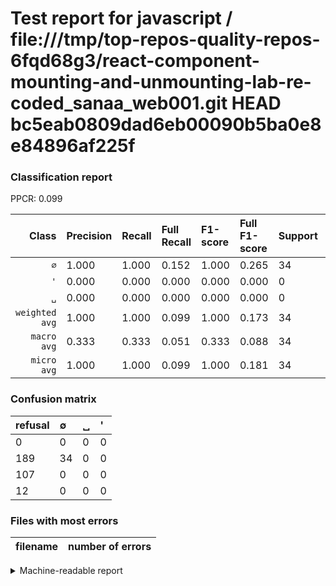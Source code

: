 # Test report for javascript / file:///tmp/top-repos-quality-repos-6fqd68g3/react-component-mounting-and-unmounting-lab-re-coded_sanaa_web001.git HEAD bc5eab0809dad6eb00090b5ba0e8e84896af225f

### Classification report

PPCR: 0.099

| Class | Precision | Recall | Full Recall | F1-score | Full F1-score | Support | Full Support | PPCR |
|------:|:----------|:-------|:------------|:---------|:---------|:--------|:-------------|:-----|
| `∅` | 1.000| 1.000| 0.152| 1.000| 0.265| 34| 223| 0.152 |
| `'` | 0.000| 0.000| 0.000| 0.000| 0.000| 0| 12| 0.000 |
| `␣` | 0.000| 0.000| 0.000| 0.000| 0.000| 0| 107| 0.000 |
| `weighted avg` | 1.000| 1.000| 0.099| 1.000| 0.173| 34| 342| 0.099 |
| `macro avg` | 0.333| 0.333| 0.051| 0.333| 0.088| 34| 342| 0.099 |
| `micro avg` | 1.000| 1.000| 0.099| 1.000| 0.181| 34| 342| 0.099 |

### Confusion matrix

|refusal|  ∅| ␣| '| 
|:---|:---|:---|:---|
|0 |0 |0 |0 |
|189 |34 |0 |0 |
|107 |0 |0 |0 |
|12 |0 |0 |0 |

### Files with most errors

| filename | number of errors|
|:----:|:-----|

<details>
    <summary>Machine-readable report</summary>
```json
{
  "cl_report": {"\u0027": {"f1-score": 0.0, "precision": 0.0, "recall": 0.0, "support": 0}, "macro avg": {"f1-score": 0.3333333333333333, "precision": 0.3333333333333333, "recall": 0.3333333333333333, "support": 34}, "micro avg": {"f1-score": 1.0, "precision": 1.0, "recall": 1.0, "support": 34}, "weighted avg": {"f1-score": 1.0, "precision": 1.0, "recall": 1.0, "support": 34}, "\u2205": {"f1-score": 1.0, "precision": 1.0, "recall": 1.0, "support": 34}, "\u2423": {"f1-score": 0.0, "precision": 0.0, "recall": 0.0, "support": 0}},
  "cl_report_full": {"\u0027": {"f1-score": 0.0, "precision": 0.0, "recall": 0.0, "support": 12}, "macro avg": {"f1-score": 0.08819714656290532, "precision": 0.3333333333333333, "recall": 0.05082212257100149, "support": 342}, "micro avg": {"f1-score": 0.18085106382978725, "precision": 1.0, "recall": 0.09941520467836257, "support": 342}, "weighted avg": {"f1-score": 0.17252599722392883, "precision": 0.652046783625731, "recall": 0.09941520467836257, "support": 342}, "\u2205": {"f1-score": 0.26459143968871596, "precision": 1.0, "recall": 0.15246636771300448, "support": 223}, "\u2423": {"f1-score": 0.0, "precision": 0.0, "recall": 0.0, "support": 107}},
  "ppcr": 0.09941520467836257
}
```
</details>
